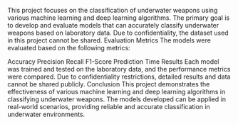 This project focuses on the classification of underwater weapons using various machine learning and deep learning algorithms. The primary goal is to develop and evaluate models that can accurately classify underwater weapons based on laboratory data. Due to confidentiality, the dataset used in this project cannot be shared.
Evaluation Metrics
The models were evaluated based on the following metrics:

Accuracy
Precision
Recall
F1-Score
Prediction Time
Results
Each model was trained and tested on the laboratory data, and the performance metrics were compared. Due to confidentiality restrictions, detailed results and data cannot be shared publicly. 
Conclusion
This project demonstrates the effectiveness of various machine learning and deep learning algorithms in classifying underwater weapons. The models developed can be applied in real-world scenarios, providing reliable and accurate classification in underwater environments.

